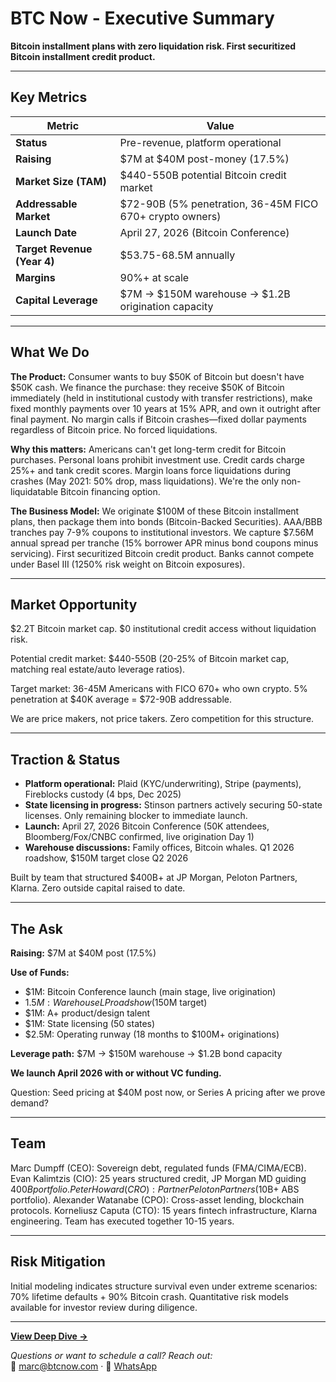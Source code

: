 # BTC Now - Executive Summary

**Bitcoin installment plans with zero liquidation risk. First securitized Bitcoin installment credit product.**

---

## Key Metrics

| Metric | Value |
|--------|-------|
| **Status** | Pre-revenue, platform operational |
| **Raising** | $7M at $40M post-money (17.5%) |
| **Market Size (TAM)** | $440-550B potential Bitcoin credit market |
| **Addressable Market** | $72-90B (5% penetration, 36-45M FICO 670+ crypto owners) |
| **Launch Date** | April 27, 2026 (Bitcoin Conference) |
| **Target Revenue (Year 4)** | $53.75-68.5M annually |
| **Margins** | 90%+ at scale |
| **Capital Leverage** | $7M → $150M warehouse → $1.2B origination capacity |

---

## What We Do

**The Product:** Consumer wants to buy $50K of Bitcoin but doesn't have $50K cash. We finance the purchase: they receive $50K of Bitcoin immediately (held in institutional custody with transfer restrictions), make fixed monthly payments over 10 years at 15% APR, and own it outright after final payment. No margin calls if Bitcoin crashes—fixed dollar payments regardless of Bitcoin price. No forced liquidations.

**Why this matters:** Americans can't get long-term credit for Bitcoin purchases. Personal loans prohibit investment use. Credit cards charge 25%+ and tank credit scores. Margin loans force liquidations during crashes (May 2021: 50% drop, mass liquidations). We're the only non-liquidatable Bitcoin financing option.

**The Business Model:** We originate $100M of these Bitcoin installment plans, then package them into bonds (Bitcoin-Backed Securities). AAA/BBB tranches pay 7-9% coupons to institutional investors. We capture $7.56M annual spread per tranche (15% borrower APR minus bond coupons minus servicing). First securitized Bitcoin credit product. Banks cannot compete under Basel III (1250% risk weight on Bitcoin exposures).

---

## Market Opportunity

$2.2T Bitcoin market cap. $0 institutional credit access without liquidation risk.

Potential credit market: $440-550B (20-25% of Bitcoin market cap, matching real estate/auto leverage ratios).

Target market: 36-45M Americans with FICO 670+ who own crypto. 5% penetration at $40K average = $72-90B addressable.

We are price makers, not price takers. Zero competition for this structure.

---

## Traction & Status

- **Platform operational:** Plaid (KYC/underwriting), Stripe (payments), Fireblocks custody (4 bps, Dec 2025)
- **State licensing in progress:** Stinson partners actively securing 50-state licenses. Only remaining blocker to immediate launch.
- **Launch:** April 27, 2026 Bitcoin Conference (50K attendees, Bloomberg/Fox/CNBC confirmed, live origination Day 1)
- **Warehouse discussions:** Family offices, Bitcoin whales. Q1 2026 roadshow, $150M target close Q2 2026

Built by team that structured $400B+ at JP Morgan, Peloton Partners, Klarna. Zero outside capital raised to date.

---

## The Ask

**Raising:** $7M at $40M post (17.5%)

**Use of Funds:**
- $1M: Bitcoin Conference launch (main stage, live origination)
- $1.5M: Warehouse LP roadshow ($150M target)
- $1M: A+ product/design talent
- $1M: State licensing (50 states)
- $2.5M: Operating runway (18 months to $100M+ originations)

**Leverage path:** $7M → $150M warehouse → $1.2B bond capacity

**We launch April 2026 with or without VC funding.**

Question: Seed pricing at $40M post now, or Series A pricing after we prove demand?

---

## Team

Marc Dumpff (CEO): Sovereign debt, regulated funds (FMA/CIMA/ECB). Evan Kalimtzis (CIO): 25 years structured credit, JP Morgan MD guiding $400B portfolio. Peter Howard (CRO): Partner Peloton Partners ($10B+ ABS portfolio). Alexander Watanabe (CPO): Cross-asset lending, blockchain protocols. Korneliusz Caputa (CTO): 15 years fintech infrastructure, Klarna engineering. Team has executed together 10-15 years.

---

## Risk Mitigation

Initial modeling indicates structure survival even under extreme scenarios: 70% lifetime defaults + 90% Bitcoin crash. Quantitative risk models available for investor review during diligence.

---

**[View Deep Dive →](/pitch)**

*Questions or want to schedule a call? Reach out:*  
📧 marc@btcnow.com · 💬 [WhatsApp](https://wa.me/17752911510)


